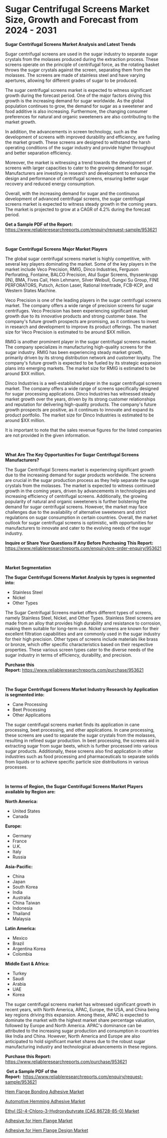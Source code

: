 <p><h1>Sugar Centrifugal Screens Market Size, Growth and Forecast from 2024 - 2031</h1></p><p><strong>Sugar Centrifugal Screens Market Analysis and Latest Trends</strong></p>
<p><p>Sugar centrifugal screens are used in the sugar industry to separate sugar crystals from the molasses produced during the extraction process. These screens operate on the principle of centrifugal force, as the rotating basket throws the sugar crystals against the screen, separating them from the molasses. The screens are made of stainless steel and have varying apertures, allowing for different grades of sugar to be produced.</p><p>The sugar centrifugal screens market is expected to witness significant growth during the forecast period. One of the major factors driving this growth is the increasing demand for sugar worldwide. As the global population continues to grow, the demand for sugar as a sweetener and food additive is also increasing. Furthermore, the changing consumer preferences for natural and organic sweeteners are also contributing to the market growth.</p><p>In addition, the advancements in screen technology, such as the development of screens with improved durability and efficiency, are fueling the market growth. These screens are designed to withstand the harsh operating conditions of the sugar industry and provide higher throughput and better separation efficiency.</p><p>Moreover, the market is witnessing a trend towards the development of screens with larger capacities to cater to the growing demand for sugar. Manufacturers are investing in research and development to enhance the design and performance of centrifugal screens, ensuring better sugar recovery and reduced energy consumption.</p><p>Overall, with the increasing demand for sugar and the continuous development of advanced centrifugal screens, the sugar centrifugal screens market is expected to witness steady growth in the coming years. The market is projected to grow at a CAGR of 4.2% during the forecast period.</p></p>
<p><strong>Get a Sample PDF of the Report:&nbsp;</strong> <a href="https://www.reliableresearchreports.com/enquiry/request-sample/953621">https://www.reliableresearchreports.com/enquiry/request-sample/953621</a></p>
<p>&nbsp;</p>
<p><strong>Sugar Centrifugal Screens Major Market Players</strong></p>
<p><p>The global sugar centrifugal screens market is highly competitive, with several key players dominating the market. Some of the key players in the market include Veco Precision, RMIG, Dinco Industries, Ferguson Perforating, Fontaine, BALCO Precision, Atul Sugar Screens, thyssenkrupp (IN), BMA, Fives Cail, Hein Lehmann, Silver Weibull, Gungxi Su Group, FINE PERFORATORS, Putsch, Action Laser, Rational Intertrade, FCB-KCP, and Western States Machine.</p><p>Veco Precision is one of the leading players in the sugar centrifugal screens market. The company offers a wide range of precision screens for sugar centrifuges. Veco Precision has been experiencing significant market growth due to its innovative products and strong customer base. The company's future growth prospects are promising, as it continues to invest in research and development to improve its product offerings. The market size for Veco Precision is estimated to be around $XX million.</p><p>RMIG is another prominent player in the sugar centrifugal screens market. The company specializes in manufacturing high-quality screens for the sugar industry. RMIG has been experiencing steady market growth, primarily driven by its strong distribution network and customer loyalty. The company's future growth is expected to be fueled by its strategic expansion plans into emerging markets. The market size for RMIG is estimated to be around $XX million.</p><p>Dinco Industries is a well-established player in the sugar centrifugal screens market. The company offers a wide range of screens specifically designed for sugar processing applications. Dinco Industries has witnessed steady market growth over the years, driven by its strong customer relationships and reputation for delivering high-quality products. The company's future growth prospects are positive, as it continues to innovate and expand its product portfolio. The market size for Dinco Industries is estimated to be around $XX million.</p><p>It is important to note that the sales revenue figures for the listed companies are not provided in the given information.</p></p>
<p>&nbsp;</p>
<p><strong>What Are The Key Opportunities For Sugar Centrifugal Screens Manufacturers?</strong></p>
<p><p>The Sugar Centrifugal Screens market is experiencing significant growth due to the increasing demand for sugar products worldwide. The screens are crucial in the sugar production process as they help separate the sugar crystals from the molasses. The market is expected to witness continued growth in the coming years, driven by advancements in technologies and increasing efficiency of centrifugal screens. Additionally, the growing popularity of natural and organic sweeteners is further bolstering the demand for sugar centrifugal screens. However, the market may face challenges due to the availability of alternative sweeteners and strict regulations on sugar consumption in certain countries. Overall, the market outlook for sugar centrifugal screens is optimistic, with opportunities for manufacturers to innovate and cater to the evolving needs of the sugar industry.</p></p>
<p><strong>Inquire or Share Your Questions If Any Before Purchasing This Report:</strong> <a href="https://www.reliableresearchreports.com/enquiry/pre-order-enquiry/953621">https://www.reliableresearchreports.com/enquiry/pre-order-enquiry/953621</a></p>
<p>&nbsp;</p>
<p><strong>Market Segmentation</strong></p>
<p><strong>The Sugar Centrifugal Screens Market Analysis by types is segmented into:</strong></p>
<p><ul><li>Stainless Steel</li><li>Nickel</li><li>Other Types</li></ul></p>
<p><p>The Sugar Centrifugal Screens market offers different types of screens, namely Stainless Steel, Nickel, and Other Types. Stainless Steel screens are made from an alloy that provides high durability and resistance to corrosion, making them suitable for long-term use. Nickel screens are known for their excellent filtration capabilities and are commonly used in the sugar industry for their high precision. Other types of screens include materials like brass or bronze, which offer specific characteristics based on their respective properties. These various screen types cater to the diverse needs of the sugar industry in terms of efficiency, durability, and precision.</p></p>
<p><strong>Purchase this Report:&nbsp;</strong><a href="https://www.reliableresearchreports.com/purchase/953621">https://www.reliableresearchreports.com/purchase/953621</a></p>
<p>&nbsp;</p>
<p><strong>The Sugar Centrifugal Screens Market Industry Research by Application is segmented into:</strong></p>
<p><ul><li>Cane Processing</li><li>Beet Processing</li><li>Other Applications</li></ul></p>
<p><p>The sugar centrifugal screens market finds its application in cane processing, beet processing, and other applications. In cane processing, these screens are used to separate the sugar crystals from the molasses, resulting in refined sugar production. In beet processing, the screens aid in extracting sugar from sugar beets, which is further processed into various sugar products. Additionally, these screens also find application in other industries such as food processing and pharmaceuticals to separate solids from liquids or to achieve specific particle size distributions in various processes.</p></p>
<p>&nbsp;</p>
<p><strong>In terms of Region, the Sugar Centrifugal Screens Market Players available by Region are:</strong></p>
<p>
    <p> <strong> North America: </strong>
        <ul>
            <li>United States</li>
            <li>Canada</li>
        </ul>
        </p> 
    <p> <strong> Europe: </strong>
        <ul>
            <li>Germany</li>
            <li>France</li>
            <li>U.K.</li>
            <li>Italy</li>
            <li>Russia</li>
        </ul>
        </p> 
    <p> <strong> Asia-Pacific: </strong>
        <ul>
            <li>China</li>
            <li>Japan</li>
            <li>South Korea</li>
            <li>India</li>
            <li>Australia</li>
            <li>China Taiwan</li>
            <li>Indonesia</li>
            <li>Thailand</li>
            <li>Malaysia</li>
        </ul>
        </p> 
    <p> <strong> Latin America: </strong>
        <ul>
            <li>Mexico</li>
            <li>Brazil</li>
            <li>Argentina Korea</li>
            <li>Colombia</li>
        </ul>
        </p> 
    <p> <strong> Middle East & Africa: </strong>
        <ul>
            <li>Turkey</li>
            <li>Saudi</li>
            <li>Arabia</li>
            <li>UAE</li>
            <li>Korea</li>
        </ul>
    </p>
    </p>
<p><p>The sugar centrifugal screens market has witnessed significant growth in recent years, with North America, APAC, Europe, the USA, and China being key regions driving this expansion. Among these, APAC is expected to dominate the market with the highest market share percentage valuation, followed by Europe and North America. APAC's dominance can be attributed to the increasing sugar production and consumption in countries like India and China. However, North America and Europe are also anticipated to hold significant market shares due to the robust sugar manufacturing industry and technological advancements in these regions.</p></p>
<p><strong>Purchase this Report: </strong><a href="https://www.reliableresearchreports.com/purchase/953621">https://www.reliableresearchreports.com/purchase/953621</a></p>
<p>&nbsp;<strong>Get a Sample PDF of the Report:&nbsp;&nbsp;</strong><a href="https://www.reliableresearchreports.com/enquiry/request-sample/953621">https://www.reliableresearchreports.com/enquiry/request-sample/953621</a></p>
<p><strong></strong></p>
<p><p><a href="https://medium.com/p/3838cc3b7d76/edit">Hem Flange Bonding Adhesive Market</a></p><p><a href="https://medium.com/p/5786a8d6a64c/edit">Automotive Hemming Adhesive Market</a></p><p><a href="https://medium.com/p/5d5c494f905b/edit">Ethyl (S)-4-Chloro-3-Hydroxybutyrate (CAS 86728-85-0) Market</a></p><p><a href="https://medium.com/p/e2e0c662ac47/edit">Adhesive for Hem Flange Market</a></p><p><a href="https://medium.com/p/46fae45e2405/edit">Adhesive for Hem Flange Design Market</a></p></p>